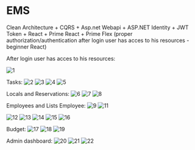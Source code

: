 # EMS
Clean Architecture + CQRS + Asp.net Webapi + ASP.NET Identity + JWT Token + React + Prime React + Prime Flex (proper authorization/authentication after login user has acces to his resources - beginner React)

After login user has acces to his resources:

![1](https://github.com/user-attachments/assets/b0bc9fd4-e8b0-4f4f-aa11-fd4995ba9401)

Tasks:
![2](https://github.com/user-attachments/assets/3aa72e47-7a94-4ea4-a296-12bf6fa92be1)
![3](https://github.com/user-attachments/assets/c613b50a-b08c-43d3-820c-06602cb121a7)
![4](https://github.com/user-attachments/assets/83783df3-774e-4420-b4fd-16239f06cf77)
![5](https://github.com/user-attachments/assets/4f0a55f7-77a2-4ebc-83d1-703fa3069be1)

Locals and Reservations:
![6](https://github.com/user-attachments/assets/4583a764-1543-4f5e-b8d7-aee3c7cdbe9b)
![7](https://github.com/user-attachments/assets/8a386e2d-62ff-44f9-85aa-16957e635920)
![8](https://github.com/user-attachments/assets/bd96c77f-e003-4472-af26-60f04347eb8d)

Employees and Lists Employee:
![9](https://github.com/user-attachments/assets/dc8283ca-5b76-437b-8a46-8c80a1723d47)
![11](https://github.com/user-attachments/assets/592fa6c5-4631-48ad-a362-8a4b9d5dfc24)

![12](https://github.com/user-attachments/assets/280a821d-8417-4af4-b476-a60b2d6e712b)
![13](https://github.com/user-attachments/assets/80b95127-1802-49f1-9a9d-3b0fb28b60f9)
![14](https://github.com/user-attachments/assets/2a7ce6dd-7f99-4de1-b0bf-f3a1ec012c18)
![15](https://github.com/user-attachments/assets/0d6157f7-63bc-4aa4-8f7f-a934a5bae29c)
![16](https://github.com/user-attachments/assets/68830e74-a038-4fa9-a0b2-033f0e1322e1)

<!--![5](https://github.com/user-attachments/assets/eb410c30-720c-4ce7-aac9-d1faced2f45d)-->

Budget:
![17](https://github.com/user-attachments/assets/fedc41e0-2ecb-4860-bec3-ce0c28e7c7ce)
![18](https://github.com/user-attachments/assets/467fd818-bf6d-463f-8057-167b2a31fd82)
![19](https://github.com/user-attachments/assets/5abb7f06-aaa5-4945-8b6d-da743204590d)

Admin dashboard:
![20](https://github.com/user-attachments/assets/19bf3cbd-956c-41aa-9402-a4fc102f32cf)
![21](https://github.com/user-attachments/assets/463d86d3-3eb0-48bb-94cf-a51533f068f3)
![22](https://github.com/user-attachments/assets/f417641b-07b2-4695-9a4f-5dff0ac7d357)
